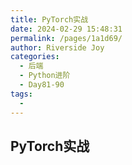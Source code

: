 ```yaml
---
title: PyTorch实战
date: 2024-02-29 15:48:31
permalink: /pages/1a1d69/
author: Riverside Joy
categories:
  - 后端
  - Python进阶
  - Day81-90
tags:
  - 
---
```

## PyTorch实战

